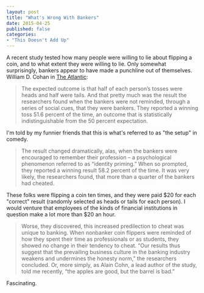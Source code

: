 ```yaml
---
layout: post
title: "What's Wrong With Bankers"
date: 2015-04-25
published: false
categories: 
- "This Doesn't Add Up"
---
```


A recent study tested how many people were willing to lie about flipping a coin, and to what extent they were willing to lie. Only somewhat surprisingly, bankers appear to have made a punchline out of themselves. William D. Cohan in [The Atlantic][1]:  

> The expected outcome is that half of each person’s tosses were heads and half were tails. And that pretty much was the result the researchers found when the bankers were not reminded, through a series of social cues, that they were bankers. They reported a winning toss 51.6 percent of the time, an outcome that is statistically indistinguishable from the 50 percent expectation.

I'm told by my funnier friends that this is what's referred to as "the setup" in comedy.

> The result changed dramatically, alas, when the bankers were encouraged to remember their profession – a psychological phenomenon referred to as “identity priming.” When so prompted, they reported a winning result 58.2 percent of the time. It was very likely, the researchers found, that more than a quarter of the bankers had cheated. 

These folks were flipping a coin ten times, and they were paid $20 for each "correct" result (randomly selected as heads or tails for each person). I would venture that employees of the kinds of financial institutions in question make a lot more than $20 an hour. 

> Worse, they discovered, this increased predilection to cheat was unique to banking. When nonbanker coin flippers were reminded of how they spent their time as professionals or as students, they showed no change in their tendency to cheat. “Our results thus suggest that the prevailing business culture in the banking industry weakens and undermines the honesty norm,” the researchers concluded. Or, more simply, as Alain Cohn, a lead author of the study, told me recently, “the apples are good, but the barrel is bad.”

Fascinating.

[1]:	http://www.theatlantic.com/magazine/archive/2015/05/can-bankers-behave/389558/